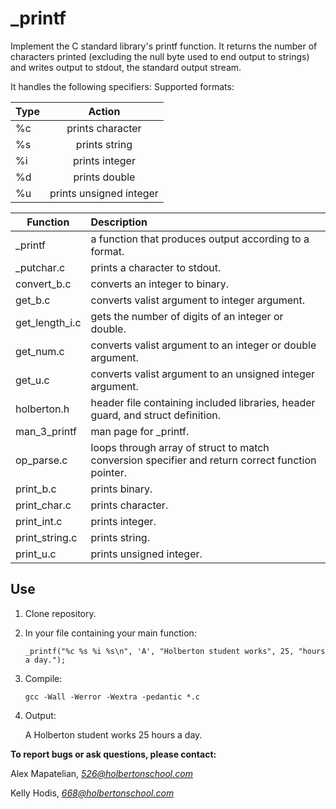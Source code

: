 # _printf


Implement the C standard library's printf function. It returns the number of characters printed (excluding the null byte used to end output to strings) and writes output to stdout, the standard output stream.

It handles the following specifiers:
Supported formats:

| Type | Action                   |
| ---- |:------------------------:|
| %c   | prints character         |
| %s   | prints string            |
| %i   | prints integer           |
| %d   | prints double            |
| %u   | prints unsigned integer  |

| Function       | Description                                                                                      |
| -------------- |:-------------------------------------------------------------------------------------------------|
| \_printf       | a function that produces output according to a format.                                           |
| \_putchar.c    | prints a character to stdout.                                                                    |
| convert_b.c    | converts an integer to binary.                                                                   |
| get_b.c        | converts valist argument to integer argument.                                                    |
| get_length_i.c | gets the number of digits of an integer or double.                                               |
| get_num.c      | converts valist argument to an integer or double argument.                                       |
| get_u.c        | converts valist argument to an unsigned integer argument.                                        |
| holberton.h    | header file containing included libraries, header guard, and struct definition.                  |
| man_3_printf   | man page for \_printf.                                                                           |
| op_parse.c     | loops through array of struct to match conversion specifier and return correct function pointer. |
| print_b.c      | prints binary.                                                                                   |
| print_char.c   | prints character.                                                                                |
| print_int.c    | prints integer.                                                                                  |
| print_string.c | prints string.                                                                                   |
| print_u.c      | prints unsigned integer.                                                                         |

## Use
1. Clone repository.

2. In your file containing your main function:

    ```_printf("%c %s %i %s\n", 'A', "Holberton student works", 25, "hours a day.");```

3. Compile:

    ```gcc -Wall -Werror -Wextra -pedantic *.c ```

4. Output:

    A Holberton student works 25 hours a day.
    




**To report bugs or ask questions, please contact:**

Alex Mapatelian, *526@holbertonschool.com*

Kelly Hodis, *668@holbertonschool.com*
